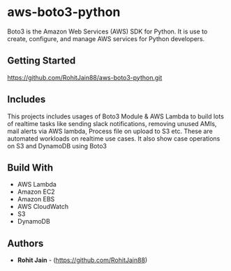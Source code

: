 # aws-boto3-python

Boto3 is the Amazon Web Services (AWS) SDK for Python. It is use to create, configure, and manage AWS services for Python developers.

## Getting Started
https://github.com/RohitJain88/aws-boto3-python.git

## Includes

This projects includes usages of Boto3 Module & AWS Lambda to build lots of realtime tasks like sending slack notifications, removing unused AMIs, mail alerts via AWS lambda, Process file on upload to S3 etc. These are automated workloads on realtime use cases. It also show case operations on S3 and DynamoDB using Boto3

## Build With

- AWS Lambda
- Amazon EC2
- Amazon EBS
- AWS CloudWatch
- S3
- DynamoDB

## Authors

* **Rohit Jain** - (https://github.com/RohitJain88)
